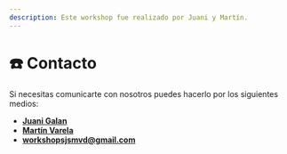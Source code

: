 ```yaml
---
description: Este workshop fue realizado por Juani y Martín.
---
```


# ☎️ Contacto

Si necesitas comunicarte con nosotros puedes hacerlo por los siguientes medios:

* [**Juani Galan**](https://twitter.com/JuaniGalan23)
* [**Martín Varela**](https://twitter.com/martinvarelaaaa)
* **workshopsjsmvd@gmail.com**



